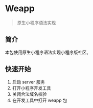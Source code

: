 # Weapp

> 原生小程序语法实现

## 简介

本包使用原生小程序语法实现小程序版社区。

## 快速开始

  1. 启动 server 服务
  2. 打开小程序开发工具
  3. 关闭合法域名校验
  4. 在开发工具中打开 weapp 包
